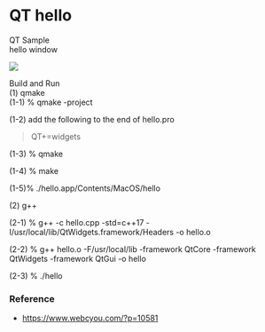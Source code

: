 QT hello
===============

QT Sample <br/>
hello window <br/>

<image src="https://raw.githubusercontent.com/ohwada/MAC_cpp_Samples/master/qt/hello/hello.png" > <br/>

Build and Run <br/>
(1) qmake <br/>
(1-1) % qmake -project <br/>

(1-2) add the following to the end of hello.pro <br/>

> QT+=widgets <br/>

(1-3) % qmake <br/>

(1-4) % make <br/>

(1-5)% ./hello.app/Contents/MacOS/hello <br/>

(2) g++ <br/>

(2-1) % g++ -c hello.cpp -std=c++17  -I/usr/local/lib/QtWidgets.framework/Headers -o hello.o <br/>

(2-2) % g++ hello.o -F/usr/local/lib -framework QtCore -framework QtWidgets  -framework QtGui -o hello <br/>

(2-3) % ./hello <br/>


### Reference
- https://www.webcyou.com/?p=10581


